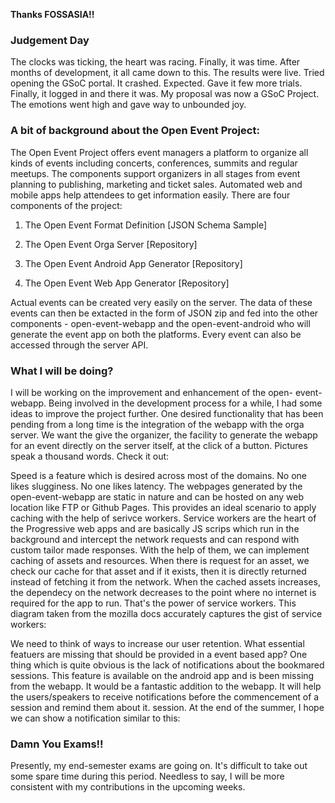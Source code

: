 **Thanks FOSSASIA!!**

### Judgement Day

The clocks was ticking, the heart was racing. Finally, it was time. After months of development, it all came down to
this. The results were live. Tried opening the GSoC portal. It crashed. Expected. Gave it few more trials. Finally, it logged in
and there it was. My proposal was now a GSoC Project. The emotions went high and gave way to unbounded joy.

### A bit of background about the Open Event Project:

The Open Event Project offers event managers a platform to organize all kinds of events including concerts, conferences, summits and regular meetups. The components support organizers in all stages from event planning to publishing, marketing and ticket sales. Automated web and mobile apps help attendees to get information easily. There are four components of the project:

1. The Open Event Format Definition [JSON Schema Sample]

2. The Open Event Orga Server [Repository]

3. The Open Event Android App Generator [Repository]

4. The Open Event Web App Generator [Repository]


Actual events can be created very easily on the server. The data of these events can
then be extacted in the form of JSON zip and fed into the other components - open-event-webapp and the open-event-android
who will generate the event app on both the platforms. Every event can also be accessed through the server API.


### What I will be doing?


I will be working on the improvement and enhancement of the open-
event-webapp. Being involved in the development process for a while, I had some ideas to
improve the project further. One desired functionality that has been pending from a long time is the integration of the webapp with
the orga server. We want the give the organizer, the facility to generate the webapp for an event directly on the server itself,
at the click of a button. Pictures speak a thousand words. Check it out:


Speed is a feature which is desired across most of the domains. No one likes slugginess. No one likes latency. The webpages generated
by the open-event-webapp are static in nature and can be hosted on any web location like FTP or Github Pages. This provides an ideal
scenario to apply caching with the help of serivce workers. Service workers are the heart of the Progressive web apps and are
basically JS scrips which run in the background and intercept the network requests and can respond with custom tailor
made responses. With the help of them, we can implement caching of assets and resources. When there is request for an asset,
we check our cache for that asset and if it exists, then it is directly returned instead of fetching it from the network.
When the cached assets increases, the dependecy on the network decreases to the point where no internet is required for the
app to run. That's the power of service workers. This diagram taken from the mozilla docs accurately captures the gist of service
workers:



We need to think of ways to increase our
user retention. What essential featuers are missing that should be provided in a
event based app? One thing which is quite obvious is the lack of notifications about the bookmared sessions. This feature
is available on the android app and is been missing from the webapp. It would be a fantastic addition to the
webapp. It will help the users/speakers to receive notifications before the commencement of a session and remind them about it.
session. At the end of the summer, I hope we can show a notification similar to this:

### Damn You Exams!!
Presently, my end-semester exams are going on. It's difficult to take out some spare time during this period. Needless to say, I will be more consistent with my contributions in the upcoming weeks.
